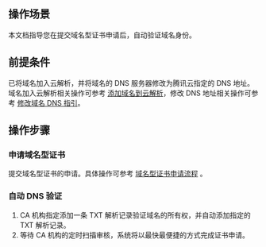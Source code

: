 ## 操作场景

本文档指导您在提交域名型证书申请后，自动验证域名身份。

## 前提条件

已将域名加入云解析，并将域名的 DNS 服务器修改为腾讯云指定的 DNS 地址。
域名加入云解析相关操作可参考 [添加域名到云解析](https://cloud.tencent.com/doc/product/302/3446)，修改 DNS 地址相关操作可参考 [修改域名 DNS 指引](https://cloud.tencent.com/doc/product/302/5518)。

## 操作步骤

### 申请域名型证书

提交域名型证书的申请。具体操作可参考 [域名型证书申请流程](https://cloud.tencent.com/document/product/400/6814) 。

### 自动 DNS 验证

1. CA 机构指定添加一条 TXT 解析记录验证域名的所有权，并自动添加指定的 TXT 解析记录。
2. 等待 CA 机构的定时扫描审核，系统将以最快最便捷的方式完成证书申请。









